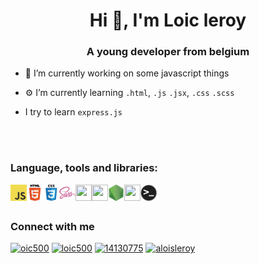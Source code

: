 <h1 align="center">Hi 👋, I'm Loic leroy</h1>
<h3 align="center">A young developer from belgium</h3>

- 🔭 I’m currently working on some javascript things

- ⚙️ I’m currently learning  `.html`, `.js` `.jsx`, `.css` `.scss`
- I try to learn `express.js`

<br></br>


### Language, tools and libraries:
<img align="left" height="26" width="26" src="https://raw.githubusercontent.com/github/explore/80688e429a7d4ef2fca1e82350fe8e3517d3494d/topics/javascript/javascript.png" class="icon"/>
<img align="left" height="26" width="26" src="https://raw.githubusercontent.com/github/explore/80688e429a7d4ef2fca1e82350fe8e3517d3494d/topics/html/html.png" class="icon"/>
<img align="left" height="26" width="26" src="https://raw.githubusercontent.com/github/explore/80688e429a7d4ef2fca1e82350fe8e3517d3494d/topics/css/css.png" class="icon"/>
<img align="left" height="26" width="26" src="https://raw.githubusercontent.com/github/explore/80688e429a7d4ef2fca1e82350fe8e3517d3494d/topics/sass/sass.png" class="icon"/>
<img align="left" height="26" width="26" src="https://external-content.duckduckgo.com/iu/?u=http%3A%2F%2Fwww.rickybruner.com%2Fimg%2Fresumelogos%2Fbulma.png&f=1&nofb=1" class="icon"/>
<img align="left" height="26" width="26" src="https://external-content.duckduckgo.com/iu/?u=https%3A%2F%2Fmsdnshared.blob.core.windows.net%2Fmedia%2FMSDNBlogsFS%2Fprod.evol.blogs.msdn.com%2FCommunityServer.Blogs.Components.WeblogFiles%2F00%2F00%2F00%2F60%2F29%2Fmetablogapi%2F8712.mongodb-logo_19A95E89.png&f=1&nofb=1" class="icon"/>
<img align="left" height="26" width="26" src="https://raw.githubusercontent.com/github/explore/80688e429a7d4ef2fca1e82350fe8e3517d3494d/topics/nodejs/nodejs.png" class="icon"/>
<img align="left" height="26" width="26" src="https://external-content.duckduckgo.com/iu/?u=https%3A%2F%2Fuser-images.githubusercontent.com%2F674621%2F71187801-14e60a80-2280-11ea-94c9-e56576f76baf.png&f=1&nofb=1" class="icon"/>
<img align="left" height="26" width="26" src="https://raw.githubusercontent.com/github/explore/80688e429a7d4ef2fca1e82350fe8e3517d3494d/topics/terminal/terminal.png" class="icon"/>

<br></br>

### Connect with me
<a href="https://dev.to/loic500" target="blank"><img src="https://cdn.jsdelivr.net/npm/simple-icons@3.0.1/icons/dev-dot-to.svg" alt="oic500" height="30" width="30" /></a>
<a href="https://twitter.com/loic500" target="blank"><img src="https://cdn.jsdelivr.net/npm/simple-icons@3.0.1/icons/twitter.svg" alt="loic500" height="30" width="30" /></a>
<a href="https://stackoverflow.com/users/14130775" target="blank"><img src="https://cdn.jsdelivr.net/npm/simple-icons@3.0.1/icons/stackoverflow.svg" alt="14130775" height="30" width="30" /></a>
<a href="https://instagram.com/aloisleroy" target="blank"><img src="https://cdn.jsdelivr.net/npm/simple-icons@3.0.1/icons/instagram.svg" alt="aloisleroy" height="30" width="30" /></a>
</p>
